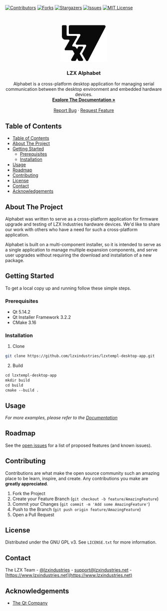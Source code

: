 <!-- PROJECT SHIELDS -->

[![Contributors][contributors-shield]][contributors-url]
[![Forks][forks-shield]][forks-url]
[![Stargazers][stars-shield]][stars-url]
[![Issues][issues-shield]][issues-url]
[![MIT License][license-shield]][license-url]

<!-- PROJECT LOGO -->
<br />
<p align="center">
  <a href="https://github.com/lzxindustries/lzxtempl-desktop-app">
    <img src="images/logo.png" alt="Logo" width="150" height="120">
  </a>

  <h3 align="center">LZX Alphabet</h3>

  <p align="center">
    Alphabet is a cross-platform desktop application for managing serial communication between the desktop environment and embedded hardware devices.
    <br />
    <a href="https://lzxindustries.github.io/lzxtempl-desktop-app"><strong>Explore The Documentation »</strong></a>
    <br />
    <br />
    <a href="https://github.com/lzxindustries/lzxtempl-desktop-app/issues">Report Bug</a>
    ·
    <a href="https://github.com/lzxindustries/lzxtempl-desktop-app/issues">Request Feature</a>
  </p>
</p>

<!-- TABLE OF CONTENTS -->
## Table of Contents

- [Table of Contents](#table-of-contents)
- [About The Project](#about-the-project)
- [Getting Started](#getting-started)
  - [Prerequisites](#prerequisites)
  - [Installation](#installation)
- [Usage](#usage)
- [Roadmap](#roadmap)
- [Contributing](#contributing)
- [License](#license)
- [Contact](#contact)
- [Acknowledgements](#acknowledgements)

<!-- ABOUT THE PROJECT -->
## About The Project

Alphabet was written to serve as a cross-platform application for firmware upgrade and testing of LZX Industries hardware devices. We'd like to share our work with others who have a need for such a cross-platform application.

Alphabet is built on a multi-component installer, so it is intended to serve as a single application to manage multiple expansion components, and serve user upgrades without requiring the download and installation of a new package.

<!-- [![Product Name Screen Shot][product-screenshot]](https://example.com) -->

<!-- GETTING STARTED -->
## Getting Started

To get a local copy up and running follow these simple steps.

### Prerequisites

* Qt 5.14.2
* Qt Installer Framework 3.2.2
* CMake 3.16

### Installation

1. Clone
```sh
git clone https://github.com/lzxindustries/lzxtempl-desktop-app.git
```

2. Build
```
cd lzxtempl-desktop-app
mkdir build
cd build
cmake --build .
```

<!-- USAGE EXAMPLES -->
## Usage

_For more examples, please refer to the [Documentation](https://lzxindustries.github.io/lzxtempl-desktop-app)_

<!-- ROADMAP -->
## Roadmap

See the [open issues](https://github.com/lzxindustries/lzxtempl-desktop-app/issues) for a list of proposed features (and known issues).

<!-- CONTRIBUTING -->
## Contributing

Contributions are what make the open source community such an amazing place to be learn, inspire, and create. Any contributions you make are **greatly appreciated**.

1. Fork the Project
2. Create your Feature Branch (`git checkout -b feature/AmazingFeature`)
3. Commit your Changes (`git commit -m 'Add some AmazingFeature'`)
4. Push to the Branch (`git push origin feature/AmazingFeature`)
5. Open a Pull Request

<!-- LICENSE -->
## License

Distributed under the GNU GPL v3. See `LICENSE.txt` for more information.

<!-- CONTACT -->
## Contact

The LZX Team - [@lzxindustries](https://twitter.com/lzxindustries) - support@lzxindustries.net - [https://www.lzxindustries.net](https://www.lzxindustries.net)

<!-- ACKNOWLEDGEMENTS -->
## Acknowledgements

* [The Qt Company](https://www.qt.io)

<!-- MARKDOWN LINKS & IMAGES -->
<!-- https://www.markdownguide.org/basic-syntax/#reference-style-links -->
[contributors-shield]: https://img.shields.io/github/contributors/lzxindustries/lzxtempl-desktop-app.svg?style=flat-square
[contributors-url]: https://github.com/lzxindustries/lzxtempl-desktop-app/graphs/contributors
[forks-shield]: https://img.shields.io/github/forks/lzxindustries/lzxtempl-desktop-app.svg?style=flat-square
[forks-url]: https://github.com/lzxindustries/lzxtempl-desktop-app/network/members
[stars-shield]: https://img.shields.io/github/stars/lzxindustries/lzxtempl-desktop-app.svg?style=flat-square
[stars-url]: https://github.com/lzxindustries/lzxtempl-desktop-app/stargazers
[issues-shield]: https://img.shields.io/github/issues/lzxindustries/lzxtempl-desktop-app.svg?style=flat-square
[issues-url]: https://github.com/lzxindustries/lzxtempl-desktop-app/issues
[license-shield]: https://img.shields.io/github/license/lzxindustries/lzxtempl-desktop-app.svg?style=flat-square
[license-url]: https://github.com/lzxindustries/lzxtempl-desktop-app/blob/master/LICENSE.txt
[product-screenshot]: images/screenshot.png